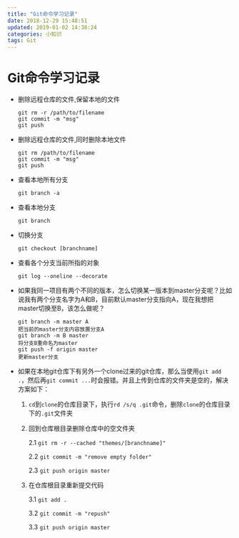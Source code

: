 ```yaml
---
title: "Git命令学习记录"
date: 2018-12-29 15:48:51
updated: 2019-01-02 14:38:24
categories: 小知识
tags: Git
---
```


# Git命令学习记录

<!--more-->

- 删除远程仓库的文件,保留本地的文件

  ```
  git rm -r /path/to/filename
  git commit -m "msg"
  git push
  ```

- 删除远程仓库的文件,同时删除本地文件

  ```
  git rm /path/to/filename
  git commit -m "msg"
  git push
  ```


- 查看本地所有分支

  ```
  git branch -a
  ```
  
- 查看本地分支

  ```
  git branch
  ```

- 切换分支

  ```
  git checkout [branchname]
  ```
  
- 查看各个分支当前所指的对象

  ```
  git log --oneline --decorate
  ```
  
- 如果我同一项目有两个不同的版本，怎么切换某一版本到master分支呢？比如说我有两个分支名字为A和B，目前默认master分支指向A，现在我想把master切换至B，该怎么做呢？
  
  ```
  git branch -m master A
  把当前的master分支内容放置分支A
  git branch -m B master
  将分支B重命名为master
  git push -f origin master
  更新master分支
  ```
  
- 如果在本地git仓库下有另外一个clone过来的git仓库，那么当使用`git add .`，然后再`git commit ...`时会报错。并且上传到仓库的文件夹是空的，解决方案如下：
  1. `cd`到`clone`的仓库目录下，执行`rd /s/q .git`命令，删除`clone`的仓库目录下的`.git`文件夹
  2. 回到仓库根目录删除仓库中的空文件夹

     2.1 `git rm -r --cached "themes/[branchname]"`
     
     2.2 `git commit -m "remove empty folder"`
     
     2.3 `git push origin master`
     
  3. 在仓库根目录重新提交代码

     3.1 `git add .`
     
     3.2 `git commit -m "repush"`
     
     3.3 `git push origin master`
